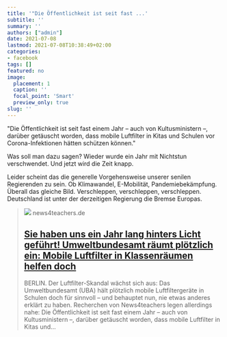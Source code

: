```yaml
---
title: '"Die Öffentlichkeit ist seit fast ...'
subtitle: ''
summary: ''
authors: ["admin"]
date: 2021-07-08
lastmod: 2021-07-08T10:38:49+02:00
categories:
- facebook
tags: []
featured: no
image:
  placement: 1
  caption: ''
  focal_point: 'Smart'
  preview_only: true
slug: ''
---
```

"Die Öffentlichkeit ist seit fast einem Jahr – auch von Kultusministern –, darüber getäuscht worden, dass mobile Luftfilter in Kitas und Schulen vor Corona-Infektionen hätten schützen können."

Was soll man dazu sagen? Wieder wurde ein Jahr mit Nichtstun verschwendet. Und jetzt wird die Zeit knapp. 

Leider scheint das die generelle Vorgehensweise unserer senilen Regierenden zu sein. Ob Klimawandel, E-Mobilität, Pandemiebekämpfung. Überall das gleiche Bild. Verschleppen, verschleppen, verschleppen. Deutschland ist unter der derzeitigen Regierung die Bremse Europas.
> [![](https://www.news4teachers.de/wp-content/uploads/Luftfilter8-e1622799853992.jpg)](https://www.news4teachers.de/2021/07/sie-haben-uns-monatelang-hinters-licht-gefuehrt-umweltbundesamt-raeumt-ploetzlich-ein-mobile-luftfilter-in-klassenraeumen-wirken-doch/)
> news4teachers.de
> ## [Sie haben uns ein Jahr lang hinters Licht geführt! Umweltbundesamt räumt plötzlich ein: Mobile Luftfilter in Klassenräumen helfen doch](https://www.news4teachers.de/2021/07/sie-haben-uns-monatelang-hinters-licht-gefuehrt-umweltbundesamt-raeumt-ploetzlich-ein-mobile-luftfilter-in-klassenraeumen-wirken-doch/)
>
>BERLIN. Der Luftfilter-Skandal wächst sich aus: Das Umweltbundesamt (UBA) hält plötzlich mobile Luftfiltergeräte in Schulen doch für sinnvoll – und behauptet nun, nie etwas anderes erklärt zu haben. Recherchen von News4teachers legen allerdings nahe: Die Öffentlichkeit ist seit fast einem Jahr – auch von Kultusministern –, darüber getäuscht worden, dass mobile Luftfilter in Kitas und...

